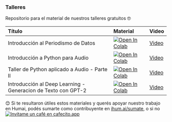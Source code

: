 ### Talleres 

Repositorio para el material de nuestros talleres gratuitos :nerd_face:

| Título        | Material         | Video         |
|:--------------------|:--------------------|:--------------------
| Introducción al Periodismo de Datos | [![Open In Colab](https://colab.research.google.com/assets/colab-badge.svg)](https://colab.research.google.com/github/institutohumai/talleres/blob/master/Periodismo_de_datos.ipynb) | [Video](https://www.youtube.com/watch?v=K-5RFIBCsj0) |
| Introducción a Python para Audio | [![Open In Colab](https://colab.research.google.com/assets/colab-badge.svg)](https://colab.research.google.com/github/institutohumai/talleres/blob/master/Audio.ipynb) | [Video](https://www.youtube.com/watch?v=K-5RFIBCsj0) |
| Taller de Python aplicado a Audio - Parte II | [![Open In Colab](https://colab.research.google.com/assets/colab-badge.svg)](https://colab.research.google.com/github/institutohumai/talleres/blob/master/Audio_II.ipynb) | [Video](https://www.youtube.com/watch?v=K-5RFIBCsj0) |
| Introducción al Deep Learning - Generacion de Texto con GPT-2 | [![Open In Colab](https://colab.research.google.com/assets/colab-badge.svg)](https://colab.research.google.com/github/institutohumai/talleres/blob/master/DL_Generacion_de_Texto.ipynb) | [Video](https://www.youtube.com/watch?v=K-5RFIBCsj0) |

:blush: Si te resultaron útiles estos materiales y querés apoyar nuestro trabajo en Humai, podés sumarte como contribuyente en <a href='https://ihum.ai/sumate'>ihum.ai/sumate</a>, o si no <a href='https://cafecito.app/humai' rel='noopener' target='_blank'><img alt='Invitame un café en cafecito.app' src='https://cdn.cafecito.app/imgs/buttons/button_1.png' srcset='https://cdn.cafecito.app/imgs/buttons/button_1.png 1x, https://cdn.cafecito.app/imgs/buttons/button_1_2x.png 2x, https://cdn.cafecito.app/imgs/buttons/button_1_3.75x.png 3.75x'/></a>  


